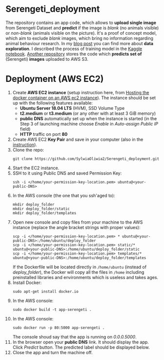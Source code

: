 # Serengeti_deployment

The repository contains an app code, which allows to **upload single image** from Serengeti Dataset and **predict** if the image is *blank* (no animals visible) or *non-blank* (animals visible on the picture). It's a proof of concept model, which aim to exclude *blank* images, which bring no information regarding animal behaviour research. In my [blog post](https://sylwiamielnicka.com/blog/image-data-exploration-serengeti-dataset/) you can find more about **data exploration**. I described the process of training model in the [Kaggle notebook](https://www.kaggle.com/sylwiamielnicka/camera-trap-image-identifier-pytorch-cyclicallr). [Another repository](https://github.com/SylwiaOliwia2/Serengeti_AWS_Prediction) stores the code which **predicts set of** (Serengeti) **images** uploaded to AWS S3.

# Deployment (AWS EC2)

1. Create **AWS EC2 instance** (setup instruction here, from [Hosting the docker container on an AWS ec2 instance](https://towardsdatascience.com/simple-way-to-deploy-machine-learning-models-to-cloud-fd58b771fdcf#fd93)). The instance should be set up with the following features available:
    - **Ubuntu Server 18.04 LTS** (HVM), SSD Volume Type
    - **t2.medium** or **t3.medium** (or any other with at least 3 GiB memory)
    - **public DNS** automatically set up when the instance is started (in the Step 3 of launching machine choose *Enable* in *Auto-assign Public IP* field)
    - **HTTP** traffic on port **80**
2. Create AWS EC2 **Key Pair** and save in your computer (also in the [instruction](https://towardsdatascience.com/simple-way-to-deploy-machine-learning-models-to-cloud-fd58b771fdcf#fd93)).
3. Clone the repo:
    ```
    git clone https://github.com/SylwiaOliwia2/Serengeti_deployment.git
    ````
4. Start the EC2 instance.
5. SSH to it using Public DNS and saved Permission Key: 
    ```
    ssh -i </home/your-permission-key-location.pem> ubuntu@<your-public-DNS>
    ```
6. In the AWS console (the one that you ssh'aged to):
    ```
    mkdir deploy_folder
    mkdir deploy_folder/static
    mkdir deploy_folder/templates
    ```
7. Open new console and copy files from your machine to the AWS instance (replace the angle bracket strings with proper values): 
    ```
    scp -i </home/your-permission-key-location.pem> * ubuntu@<your-public-DNS>:/home/ubuntu/deploy_folder 
    scp -i </home/your-permission-key-location.pem> static/* ubuntu@<your-public-DNS>:/home/ubuntu/deploy_folder/static 
    scp -i </home/your-permission-key-location.pem> templates/* ubuntu@<your-public-DNS>:/home/ubuntu/deploy_folder/templates
    ```
    If the Dockerfile will be located directly in `/home/ubuntu` (instead of *deploy_folder*), the Docker will copy all the files in `/home` including preinstalled libraries and environments which is useless and takes ages.
8. Install Docker:
    ```
    sudo apt-get install docker.io
    ```
9. In the AWS console: 
    ```
    sudo docker build -t app-serengeti . 
    ```
10. In the AWS console: 
    ```
    sudo docker run -p 80:5000 app-serengeti . 
    ```
    The console shoud say that the app is running on *0.0.0.5000*.
11. In the browser open your **public DNS** link. It should display the app. Click *Predict* button. The predicted label should be displayed below.
12. Close the app and turn the machine off. 
